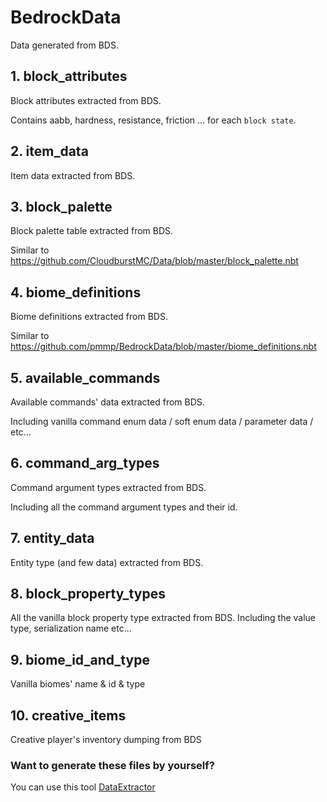 # BedrockData
Data generated from BDS. 

## 1. block_attributes

Block attributes extracted from BDS.

Contains aabb, hardness, resistance, friction ... for each ```block state```.

## 2. item_data

Item data extracted from BDS.

## 3. block_palette

Block palette table extracted from BDS. 

Similar to https://github.com/CloudburstMC/Data/blob/master/block_palette.nbt

## 4. biome_definitions

Biome definitions extracted from BDS.

Similar to https://github.com/pmmp/BedrockData/blob/master/biome_definitions.nbt

## 5. available_commands

Available commands' data extracted from BDS.

Including vanilla command enum data / soft enum data / parameter data / etc...

## 6. command_arg_types

Command argument types extracted from BDS.

Including all the command argument types and their id.

## 7. entity_data

Entity type (and few data) extracted from BDS.

## 8. block_property_types

All the vanilla block property type extracted from BDS. Including the value type, serialization name etc...

## 9. biome_id_and_type

Vanilla biomes' name & id & type

## 10. creative_items

Creative player's inventory dumping from BDS

### Want to generate these files by yourself?

You can use this tool [DataExtractor](https://github.com/AllayMC/DataExtractor)